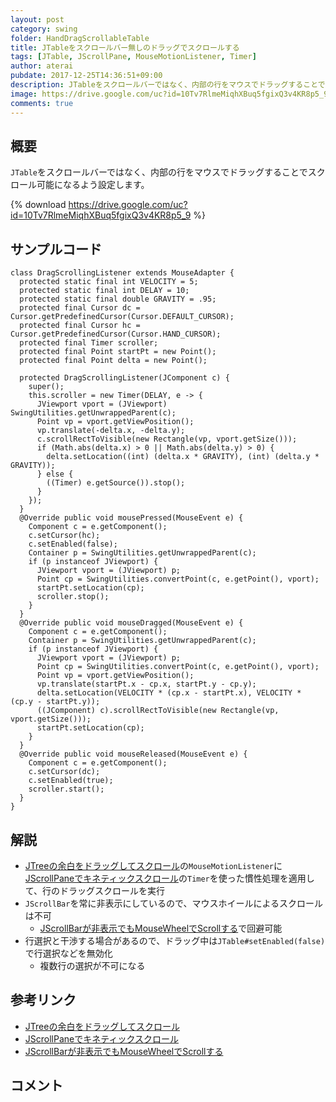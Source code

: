 ```yaml
---
layout: post
category: swing
folder: HandDragScrollableTable
title: JTableをスクロールバー無しのドラッグでスクロールする
tags: [JTable, JScrollPane, MouseMotionListener, Timer]
author: aterai
pubdate: 2017-12-25T14:36:51+09:00
description: JTableをスクロールバーではなく、内部の行をマウスでドラッグすることでスクロール可能になるよう設定します。
image: https://drive.google.com/uc?id=10Tv7RlmeMiqhXBuq5fgixQ3v4KR8p5_9
comments: true
---
```

## 概要
`JTable`をスクロールバーではなく、内部の行をマウスでドラッグすることでスクロール可能になるよう設定します。

{% download https://drive.google.com/uc?id=10Tv7RlmeMiqhXBuq5fgixQ3v4KR8p5_9 %}

## サンプルコード
<pre class="prettyprint"><code>class DragScrollingListener extends MouseAdapter {
  protected static final int VELOCITY = 5;
  protected static final int DELAY = 10;
  protected static final double GRAVITY = .95;
  protected final Cursor dc = Cursor.getPredefinedCursor(Cursor.DEFAULT_CURSOR);
  protected final Cursor hc = Cursor.getPredefinedCursor(Cursor.HAND_CURSOR);
  protected final Timer scroller;
  protected final Point startPt = new Point();
  protected final Point delta = new Point();

  protected DragScrollingListener(JComponent c) {
    super();
    this.scroller = new Timer(DELAY, e -&gt; {
      JViewport vport = (JViewport) SwingUtilities.getUnwrappedParent(c);
      Point vp = vport.getViewPosition();
      vp.translate(-delta.x, -delta.y);
      c.scrollRectToVisible(new Rectangle(vp, vport.getSize()));
      if (Math.abs(delta.x) &gt; 0 || Math.abs(delta.y) &gt; 0) {
        delta.setLocation((int) (delta.x * GRAVITY), (int) (delta.y * GRAVITY));
      } else {
        ((Timer) e.getSource()).stop();
      }
    });
  }
  @Override public void mousePressed(MouseEvent e) {
    Component c = e.getComponent();
    c.setCursor(hc);
    c.setEnabled(false);
    Container p = SwingUtilities.getUnwrappedParent(c);
    if (p instanceof JViewport) {
      JViewport vport = (JViewport) p;
      Point cp = SwingUtilities.convertPoint(c, e.getPoint(), vport);
      startPt.setLocation(cp);
      scroller.stop();
    }
  }
  @Override public void mouseDragged(MouseEvent e) {
    Component c = e.getComponent();
    Container p = SwingUtilities.getUnwrappedParent(c);
    if (p instanceof JViewport) {
      JViewport vport = (JViewport) p;
      Point cp = SwingUtilities.convertPoint(c, e.getPoint(), vport);
      Point vp = vport.getViewPosition();
      vp.translate(startPt.x - cp.x, startPt.y - cp.y);
      delta.setLocation(VELOCITY * (cp.x - startPt.x), VELOCITY * (cp.y - startPt.y));
      ((JComponent) c).scrollRectToVisible(new Rectangle(vp, vport.getSize()));
      startPt.setLocation(cp);
    }
  }
  @Override public void mouseReleased(MouseEvent e) {
    Component c = e.getComponent();
    c.setCursor(dc);
    c.setEnabled(true);
    scroller.start();
  }
}
</code></pre>

## 解説
- [JTreeの余白をドラッグしてスクロール](https://ateraimemo.com/Swing/TreeDragScroll.html)の`MouseMotionListener`に[JScrollPaneでキネティックスクロール](https://ateraimemo.com/Swing/KineticScrolling.html)の`Timer`を使った慣性処理を適用して、行のドラッグスクロールを実行
- `JScrollBar`を常に非表示にしているので、マウスホイールによるスクロールは不可
    - [JScrollBarが非表示でもMouseWheelでScrollする](https://ateraimemo.com/Swing/MouseWheelScroll.html)で回避可能
- 行選択と干渉する場合があるので、ドラッグ中は`JTable#setEnabled(false)`で行選択などを無効化
    - 複数行の選択が不可になる

<!-- dummy comment line for breaking list -->

## 参考リンク
- [JTreeの余白をドラッグしてスクロール](https://ateraimemo.com/Swing/TreeDragScroll.html)
- [JScrollPaneでキネティックスクロール](https://ateraimemo.com/Swing/KineticScrolling.html)
- [JScrollBarが非表示でもMouseWheelでScrollする](https://ateraimemo.com/Swing/MouseWheelScroll.html)

<!-- dummy comment line for breaking list -->

## コメント
